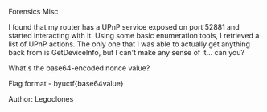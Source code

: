 Forensics Misc

I found that my router has a UPnP service exposed on port 52881 and started interacting with it. Using some basic enumeration tools, I retrieved a list of UPnP actions. The only one that I was able to actually get anything back from is GetDeviceInfo, but I can't make any sense of it... can you?

What's the base64-encoded nonce value?

Flag format - byuctf{base64value}

Author: Legoclones
